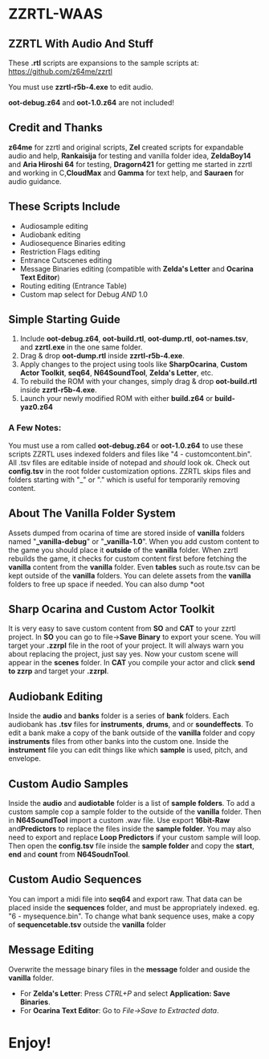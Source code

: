 # ZZRTL-WAAS
## ZZRTL With Audio And Stuff

These **.rtl** scripts are expansions to the sample scripts at: https://github.com/z64me/zzrtl

You must use **zzrtl-r5b-4.exe** to edit audio.

**oot-debug.z64** and **oot-1.0.z64** are not included!

## Credit and Thanks
**z64me** for zzrtl and original scripts, **Zel** created scripts for expandable audio and help, **Rankaisija** for testing and vanilla folder idea, **ZeldaBoy14** and **Aria Hiroshi 64** for testing, **Dragorn421** for getting me started in zzrtl and working in C,**CloudMax** and **Gamma** for text help, and **Sauraen** for audio guidance.

## These Scripts Include
- Audiosample editing
- Audiobank editing
- Audiosequence Binaries editing
- Restriction Flags editing
- Entrance Cutscenes editing
- Message Binaries editing (compatible with **Zelda's Letter** and **Ocarina Text Editor**)
- Routing editing (Entrance Table)
- Custom map select for Debug *AND* 1.0

## Simple Starting Guide
1. Include **oot-debug.z64**, **oot-build.rtl**, **oot-dump.rtl**, **oot-names.tsv**, and **zzrtl.exe** in the one same folder.
2. Drag & drop **oot-dump.rtl** inside **zzrtl-r5b-4.exe**.
3. Apply changes to the project using tools like **SharpOcarina**, **Custom Actor Toolkit**, **seq64**, **N64SoundTool**, **Zelda's Letter**, etc.
4. To rebuild the ROM with your changes, simply drag & drop **oot-build.rtl** inside **zzrtl-r5b-4.exe**.
5. Launch your newly modified ROM with either **build.z64** or **build-yaz0.z64**

### A Few Notes:
You must use a rom called **oot-debug.z64** or **oot-1.0.z64** to use these scripts
ZZRTL uses indexed folders and files like "4 - customcontent.bin".
All .tsv files are editable inside of notepad and *should* look ok.
Check out **config.tsv** in the root folder customization options.
ZZRTL skips files and folders starting with  "_" or "." which is useful for temporarily removing content.

## About The Vanilla Folder System
Assets dumped from ocarina of time are stored inside of **vanilla** folders named "**_vanilla-debug**" or "**_vanilla-1.0**". When you add custom content to the game you should place it **outside** of the **vanilla** folder. When zzrtl rebuilds the game, it checks for custom content first before fetching the **vanilla** content from the **vanilla** folder. Even **tables** such as route.tsv can be kept outside of the **vanilla** folders. You can delete assets from the **vanilla** folders to free up space if needed. You can also dump *oot

## Sharp Ocarina and Custom Actor Toolkit
It is very easy to save custom content from **SO** and **CAT** to your zzrtl project. In **SO** you can go to file->**Save Binary** to export your scene. You will target your **.zzrpl** file in the root of your project. It will always warn you about replacing the project, just say yes. Now your custom scene will appear in the **scenes** folder. In **CAT** you compile your actor and click **send to zzrp** and target your **.zzrpl**.

## Audiobank Editing
Inside the **audio** and **banks** folder is a series of **bank** folders. Each audiobank has **.tsv** files for **instruments**, **drums**, and or **soundeffects**. To edit a bank make a copy of the bank outside of the **vanilla** folder and copy **instruments** files from other banks into the custom one. Inside the **instrument** file you can edit things like which **sample** is used, pitch, and envelope.

## Custom Audio Samples
Inside the **audio** and **audiotable** folder is a list of **sample folders**. To add a custom sample cop a sample folder to the outside of the **vanilla** folder. Then in **N64SoundTool** import a custom .wav file. Use export **16bit-Raw** and**Predictors** to replace the files inside the **sample folder**. You may also need to export and replace **Loop Predictors** if your custom sample will loop. Then open the **config.tsv** file inside the **sample folder** and copy the **start**, **end** and **count** from **N64SoudnTool**.

## Custom Audio Sequences
You can import a midi file into **seq64** and export raw. That data can be placed inside the **sequences** folder, and must be appropriately indexed. eg. "6 - mysequence.bin".
To change what bank sequence uses, make a copy of **sequencetable.tsv** outside the **vanilla** folder 

## Message Editing
Overwrite the message binary files in the **message** folder and ouside the **vanilla** folder.
- For **Zelda's Letter**: Press *CTRL+P* and select **Application: Save Binaries**.
- For **Ocarina Text Editor**: Go to *File->Save to Extracted data*.

# Enjoy!
